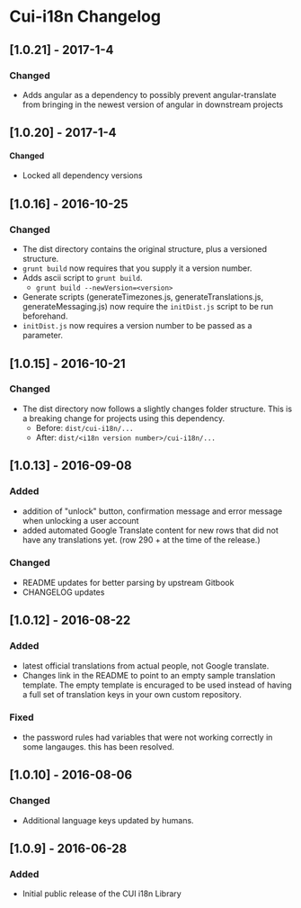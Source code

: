 # Cui-i18n Changelog

## [1.0.21] - 2017-1-4

### Changed
* Adds angular as a dependency to possibly prevent angular-translate from bringing in the newest version of angular in downstream projects


## [1.0.20] - 2017-1-4

#### Changed
* Locked all dependency versions


## [1.0.16] - 2016-10-25

### Changed
* The dist directory contains the original structure, plus a versioned structure.
* `grunt build` now requires that you supply it a version number.
* Adds ascii script to `grunt build`.
	* `grunt build --newVersion=<version>`
* Generate scripts (generateTimezones.js, generateTranslations.js, generateMessaging.js) now require the `initDist.js`
script to be run beforehand.
* `initDist.js` now requires a version number to be passed as a parameter.

## [1.0.15] - 2016-10-21

### Changed
* The dist directory now follows a slightly changes folder structure. This is a breaking change for projects using this dependency. 
	* Before: `dist/cui-i18n/...`
	* After: `dist/<i18n version number>/cui-i18n/...`


## [1.0.13] - 2016-09-08

### Added
- addition of "unlock" button, confirmation message and error message when unlocking a user account
- added automated Google Translate content for new rows that did not have any translations yet. (row 290 + at the time of the release.)

### Changed
- README updates for better parsing by upstream Gitbook
- CHANGELOG updates


## [1.0.12] - 2016-08-22

### Added
- latest official translations from actual people, not Google translate.
- Changes link in the README to point to an empty sample translation template. The empty template is encuraged to be used instead of having a full set of translation keys in your own custom repository.

### Fixed
- the password rules had variables that were not working correctly in some langauges. this has been resolved.


## [1.0.10] - 2016-08-06

### Changed
- Additional language keys updated by humans.


## [1.0.9] - 2016-06-28

### Added
- Initial public release of the CUI i18n Library
